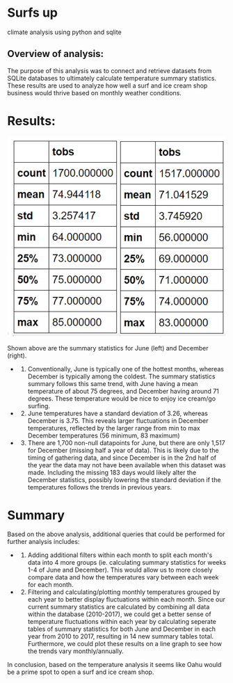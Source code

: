 # Surfs up
climate analysis using python and sqlite

## Overview of analysis: 
The purpose of this analysis was to connect and retrieve datasets from SQLite databases to ultimately calculate temperature summary statistics. These results are used to analyze how well a surf and ice cream shop business would thrive based on monthly weather conditions.

# Results:
![ScreenShots](/june_december_summary.png)

Shown above are the summary statistics for June (left) and December (right). 
- 1. Conventionally, June is typically one of the hottest months, whereas December is typically among the coldest. The summary statistics summary follows this same trend, with June having a mean temperature of about 75 degrees, and December having around 71 degrees. These temperature would be nice to enjoy ice cream/go surfing.
- 2. June temperatures have a standard deviation of 3.26, whereas December is 3.75. This reveals larger fluctuations in December temperatures, reflected by the larger range from min to max December temperatures (56 minimum, 83 maximum)
- 3. There are 1,700 non-null datapoints for June, but there are only 1,517 for December (missing half a year of data). This is likely due to the timing of gathering data, and since December is in the 2nd half of the year the data may not have been available when this dataset was made. Including the missing 183 days would likely alter the December statistics, possibly lowering the standard deviation if the temperatures follows the trends in previous years.  

# Summary
Based on the above analysis, additional queries that could be performed for further analysis includes:
- 1. Adding additional filters within each month to split each month's data into 4 more groups (ie. calculating summary statistics for weeks 1-4 of June and December). This would allow us to more closely compare data and how the temperatures vary between each week for each month. 
- 2. Filtering and calculating/plotting monthly temperatures grouped by each year to better display fluctuations within each month. Since our current summary statistics are calculated by combining all data within the database (2010-2017), we could get a better sense of temperature fluctuations within each year by calculating seperate tables of summary statistics for both June and December in each year from 2010 to 2017, resulting in 14 new summary tables total. Furthermore, we could plot these results on a line graph to see how the trends vary monthly/annually. 

In conclusion, based on the temperature analysis it seems like Oahu would be a prime spot to open a surf and ice cream shop.
